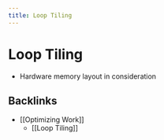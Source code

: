 ```yaml
---
title: Loop Tiling
---
```


# Loop Tiling
- Hardware memory layout in consideration



## Backlinks
* [[Optimizing Work]]
	* [[Loop Tiling]]

